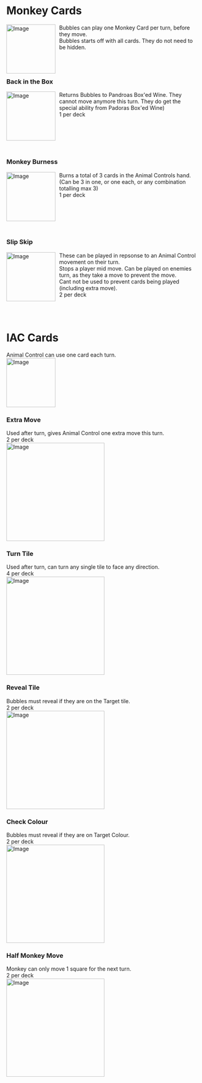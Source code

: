 # Monkey Cards
<p>
  <img width="128" alt="Image" src="https://github.com/user-attachments/assets/a40f4ce1-fdad-4fd9-b2bd-18bdb2f2266d" align="left" style="margin-right: 10px;" />
Bubbles can play one Monkey Card per turn, before they move.<br />
Bubbles starts off with all cards. They do not need to be hidden.<br />
</p>
<br />
<br />


### Back in the Box
<p>
  <img width="128" alt="Image" src="https://github.com/user-attachments/assets/7f2f2509-5b36-4cf5-a2bb-d050ad99abb7" align="left" style="margin-right: 10px;" />
Returns Bubbles to Pandroas Box'ed Wine. They cannot move anymore this turn. They do get the special ability from Padoras Box'ed Wine)<br />
1 per deck<br />
</p>
<br />
<br />
<br />
<br />




### Monkey Burness 
<p>
  <img width="128" alt="Image" src="https://github.com/user-attachments/assets/6b09d39e-18ec-421d-ad8a-695b40a6c2d2" align="left" style="margin-right: 10px;" />
Burns a total of 3 cards in the Animal Controls hand. (Can be 3 in one, or one each, or any combination totalling max 3)<br />
1 per deck<br />
</p>
<br />
<br />
<br />
<br />

### Slip Skip
<p>
  <img width="128" alt="Image" src="https://github.com/user-attachments/assets/5d24b2f0-f8f9-40c5-9b70-2bec0811d3c7" align="left" style="margin-right: 10px;" />
These can be played in repsonse to an Animal Control movement on their turn. <br />
Stops a player mid move. Can be played on enemies turn, as they take a move to prevent the move.<br /> 
Cant not be used to prevent cards being played (including extra move).<br />
2 per deck<br />
</p>
<br />
<br />


# IAC Cards
Animal Control can use one card each turn.<br />
<img width="128" alt="Image" src="https://github.com/user-attachments/assets/65a8f302-0c71-491d-8781-14b8bfe00fd1" />


### Extra Move 
Used after turn, gives Animal Control one extra move this turn. <br />
2 per deck <br />
<img width="256" alt="Image" src="https://github.com/user-attachments/assets/b69530c9-30e5-48c1-b1fd-8dee72dff14b" />

### Turn Tile 
Used after turn, can turn any single tile to face any direction. <br />
4 per deck <br />
<img width="256" alt="Image" src="https://github.com/user-attachments/assets/0a9baffd-b9f2-4452-b930-3697709319d2" /> <br />


### Reveal Tile
Bubbles must reveal if they are on the Target tile.<br />
2 per deck <br />
<img width="256" alt="Image" src="https://github.com/user-attachments/assets/9978e55f-82eb-46b2-9bb7-fde95062b41e" /> <br />


### Check Colour
Bubbles must reveal if they are on Target Colour. <br />
2 per deck <br />
<img width="256" alt="Image" src="https://github.com/user-attachments/assets/962280ab-309a-4b64-924a-d7a6f3cd743e" />

### Half Monkey Move
Monkey can only move 1 square for the next turn. <br />
2 per deck <br />
<img width="256" alt="Image" src="https://github.com/user-attachments/assets/8383b1e5-6c87-49f9-acfc-75fa18233ffb" />

